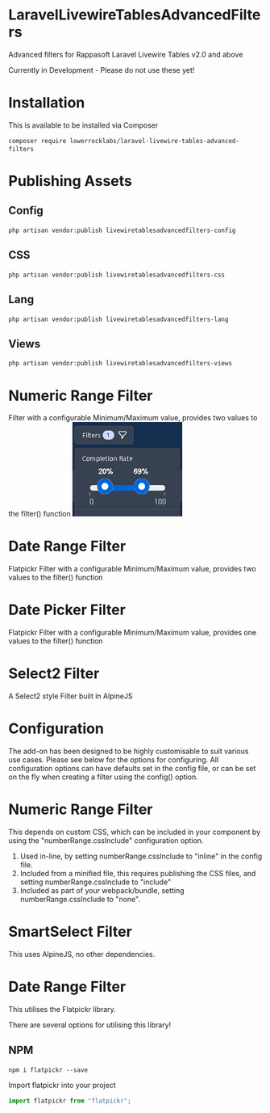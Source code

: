 # LaravelLivewireTablesAdvancedFilters
Advanced filters for Rappasoft Laravel Livewire Tables v2.0 and above

Currently in Development - Please do not use these yet!

# Installation
This is available to be installed via Composer
```terminal
composer require lowerrocklabs/laravel-livewire-tables-advanced-filters
```

# Publishing Assets
## Config
```terminal
php artisan vendor:publish livewiretablesadvancedfilters-config
```

## CSS
```terminal
php artisan vendor:publish livewiretablesadvancedfilters-css
```

## Lang
```terminal
php artisan vendor:publish livewiretablesadvancedfilters-lang
```

## Views
```terminal
php artisan vendor:publish livewiretablesadvancedfilters-views
```

# Numeric Range Filter
Filter with a configurable Minimum/Maximum value, provides two values to the filter() function
![Number Range Filter](https://github.com/LowerRockLabs/LaravelLivewireTablesAdvancedFilters/blob/develop/docs/images/NumberRangeFilter.png)

# Date Range Filter
Flatpickr Filter with a configurable Minimum/Maximum value, provides two values to the filter() function

# Date Picker Filter
Flatpickr Filter with a configurable Minimum/Maximum value, provides one values to the filter() function

# Select2 Filter
A Select2 style Filter built in AlpineJS

# Configuration
The add-on has been designed to be highly customisable to suit various use cases.  Please see below for the options for configuring.  All configuration options can have defaults set in the config file, or can be set on the fly when creating a filter using the config() option.

# Numeric Range Filter
This depends on custom CSS, which can be included in your component by using the "numberRange.cssInclude" configuration option.
1. Used in-line, by setting numberRange.cssInclude to "inline" in the config file.
2. Included from a minified file, this requires publishing the CSS files, and setting numberRange.cssInclude to "include"
3. Included as part of your webpack/bundle, setting numberRange.cssInclude to "none".

# SmartSelect Filter
This uses AlpineJS, no other dependencies.

# Date Range Filter
This utilises the Flatpickr library.

There are several options for utilising this library!

## NPM
```terminal
npm i flatpickr --save
```

Import flatpickr into your project
```js
import flatpickr from "flatpickr";
```